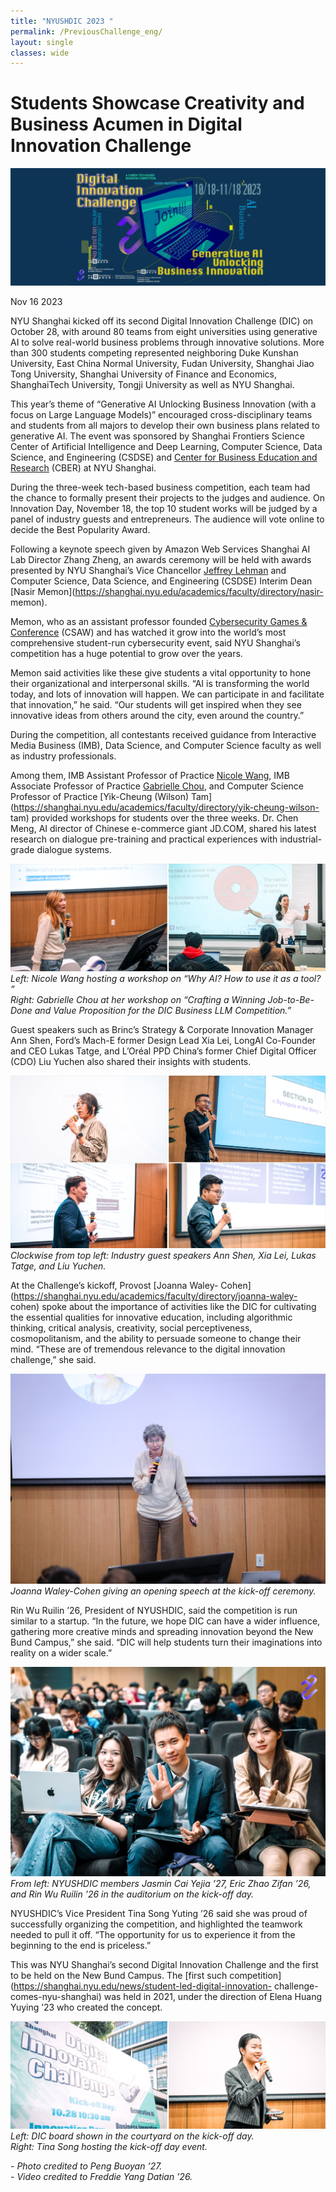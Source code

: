 ```yaml
---
title: "NYUSHDIC 2023 "
permalink: /PreviousChallenge_eng/
layout: single
classes: wide
---
```


# Students Showcase Creativity and Business Acumen in Digital Innovation Challenge

![banner](./assets/images/previouschallenge_eng/dic_ai_competition-01.jpg)

Nov 16 2023


NYU Shanghai kicked off its second Digital Innovation Challenge (DIC) on
October 28, with around 80 teams from eight universities using generative AI
to solve real-world business problems through innovative solutions. More than
300 students competing represented neighboring Duke Kunshan University, East
China Normal University, Fudan University, Shanghai Jiao Tong University,
Shanghai University of Finance and Economics, ShanghaiTech University, Tongji
University as well as NYU Shanghai.

This year’s theme of “Generative AI Unlocking Business Innovation (with a
focus on Large Language Models)” encouraged cross-disciplinary teams and
students from all majors to develop their own business plans related to
generative AI. The event was sponsored by Shanghai Frontiers Science Center of
Artificial Intelligence and Deep Learning, Computer Science, Data Science, and
Engineering (CSDSE) and [Center for Business Education and
Research](https://cber.shanghai.nyu.edu/) (CBER) at NYU Shanghai.

During the three-week tech-based business competition, each team had the
chance to formally present their projects to the judges and audience. On
Innovation Day, November 18, the top 10 student works will be judged by a
panel of industry guests and entrepreneurs. The audience will vote online to
decide the Best Popularity Award.

Following a keynote speech given by Amazon Web Services Shanghai AI Lab
Director Zhang Zheng, an awards ceremony will be held with awards presented by
NYU Shanghai’s Vice Chancellor [Jeffrey
Lehman](https://shanghai.nyu.edu/academics/faculty/directory/jeffrey-lehman)
and Computer Science, Data Science, and Engineering (CSDSE) Interim Dean
[Nasir Memon](https://shanghai.nyu.edu/academics/faculty/directory/nasir-
memon).

Memon, who as an assistant professor founded [Cybersecurity Games &
Conference](https://www.csaw.io/) (CSAW) and has watched it grow into the
world’s most comprehensive student-run cybersecurity event, said NYU
Shanghai’s competition has a huge potential to grow over the years.

Memon said activities like these give students a vital opportunity to hone
their organizational and interpersonal skills. “AI is transforming the world
today, and lots of innovation will happen. We can participate in and
facilitate that innovation,” he said. “Our students will get inspired when
they see innovative ideas from others around the city, even around the
country.”

During the competition, all contestants received guidance from Interactive
Media Business (IMB), Data Science, and Computer Science faculty as well as
industry professionals.  

Among them, IMB Assistant Professor of Practice [Nicole
Wang](https://shanghai.nyu.edu/academics/faculty/directory/nicole-wang), IMB
Associate Professor of Practice [Gabrielle
Chou](https://shanghai.nyu.edu/academics/faculty/directory/gabrielle-chou),
and Computer Science Professor of Practice [Yik-Cheung (Wilson)
Tam](https://shanghai.nyu.edu/academics/faculty/directory/yik-cheung-wilson-
tam) provided workshops for students over the three weeks. Dr. Chen Meng, AI
director of Chinese e-commerce giant JD.COM, shared his latest research on
dialogue pre-training and practical experiences with industrial-grade dialogue
systems.

![2](./assets/images/previouschallenge_eng/dic_ai_competition-07.jpg)  
_Left: Nicole Wang hosting a workshop on “Why AI? How to use it as a tool? ”_  
 _Right: Gabrielle Chou at her workshop on “Crafting a Winning Job-to-Be-Done
and Value Proposition for the DIC Business LLM Competition.”_



Guest speakers such as Brinc’s Strategy & Corporate Innovation Manager Ann
Shen, Ford’s Mach-E former Design Lead Xia Lei, LongAI Co-Founder and CEO
Lukas Tatge, and L’Oréal PPD China’s former Chief Digital Officer (CDO) Liu
Yuchen also shared their insights with students.

![3](./assets/images/previouschallenge_eng/dic_ai_competition-09.jpg)  
_Clockwise from top left: Industry guest speakers Ann Shen, Xia Lei, Lukas
Tatge, and Liu Yuchen._



At the Challenge’s kickoff, Provost [Joanna Waley-
Cohen](https://shanghai.nyu.edu/academics/faculty/directory/joanna-waley-
cohen) spoke about the importance of activities like the DIC for cultivating
the essential qualities for innovative education, including algorithmic
thinking, critical analysis, creativity, social perceptiveness,
cosmopolitanism, and the ability to persuade someone to change their mind.
“These are of tremendous relevance to the digital innovation challenge,” she
said.

![3](./assets/images/previouschallenge_eng/nyu_1744.jpg)  
_Joanna Waley-Cohen giving an opening speech at the kick-off ceremony._



Rin Wu Ruilin ’26, President of NYUSHDIC, said the competition is run similar
to a startup. “In the future, we hope DIC can have a wider influence,
gathering more creative minds and spreading innovation beyond the New Bund
Campus,” she said. “DIC will help students turn their imaginations into
reality on a wider scale.”

![4](./assets/images/previouschallenge_eng/dic_ai_competition-04.jpg)  
_From left: NYUSHDIC members Jasmin Cai Yejia ’27, Eric Zhao Zifan ’26, and
Rin Wu Ruilin  ’26 in the auditorium on the kick-off day._



NYUSHDIC’s Vice President Tina Song Yuting ’26 said she was proud of
successfully organizing the competition, and highlighted the teamwork needed
to pull it off. “The opportunity for us to experience it from the beginning to
the end is priceless.”

This was NYU Shanghai’s second Digital Innovation Challenge and the first to
be held on the New Bund Campus. The [first such
competition](https://shanghai.nyu.edu/news/student-led-digital-innovation-
challenge-comes-nyu-shanghai) was held in 2021, under the direction of Elena
Huang Yuying ’23 who created the concept.

![5](./assets/images/previouschallenge_eng/dic_ai_competition-10.jpg)  
_Left: DIC board shown in the courtyard on the kick-off day.  
Right: Tina Song hosting the kick-off day event._



_\- Photo credited to Peng Buoyan ’27.  
\- Video credited to Freddie Yang Datian ’26._
